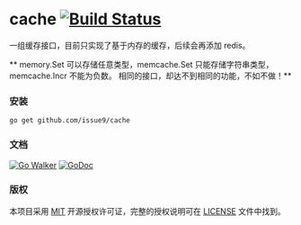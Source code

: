 cache [![Build Status](https://travis-ci.org/issue9/cache.svg?branch=master)](https://travis-ci.org/issue9/cache)
======

一组缓存接口，目前只实现了基于内存的缓存，后续会再添加 redis。

** memory.Set 可以存储任意类型，memcache.Set 只能存储字符串类型，memcache.Incr 不能为负数。
相同的接口，却达不到相同的功能，不如不做！**

### 安装

```shell
go get github.com/issue9/cache
```


### 文档

[![Go Walker](https://gowalker.org/api/v1/badge)](https://gowalker.org/github.com/issue9/cache)
[![GoDoc](https://godoc.org/github.com/issue9/cache?status.svg)](https://godoc.org/github.com/issue9/cache)


### 版权

本项目采用 [MIT](https://opensource.org/licenses/MIT) 开源授权许可证，完整的授权说明可在 [LICENSE](LICENSE) 文件中找到。
